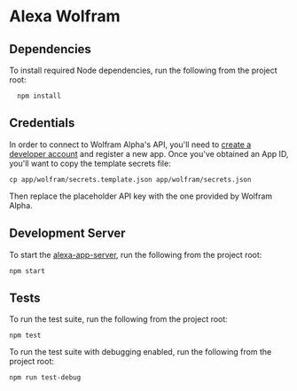 # Alexa Wolfram

## Dependencies

To install required Node dependencies, run the following from the project root:

```shell
  npm install
```

## Credentials

In order to connect to Wolfram Alpha's API, you'll need to [create a developer account](https://developer.wolframalpha.com/portal/apisignup.html?_ga=1.97656918.812542650.1472253586) and register a new app. Once you've obtained an App ID, you'll want to copy the template secrets file:

```shell
cp app/wolfram/secrets.template.json app/wolfram/secrets.json
```

Then replace the placeholder API key with the one provided by Wolfram Alpha.


## Development Server

To start the [alexa-app-server](https://github.com/matt-kruse/alexa-app-server), run the following from the project root:

```shell
npm start
```

## Tests

To run the test suite, run the following from the project root:

```shell
npm test
```

To run the test suite with debugging enabled, run the following from the project root:

```shell
npm run test-debug
```
